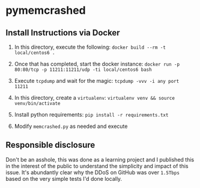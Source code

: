 # pymemcrashed

## Install Instructions via Docker
1. In this directory, execute the following:
`docker build --rm -t local/centos6 .`

2. Once that has completed, start the docker instance:
`docker run -p 80:80/tcp -p 11211:11211/udp -ti local/centos6 bash`

3. Execute `tcpdump` and wait for the magic:
`tcpdump -vvv -i any port 11211`

4. In this directory, create a `virtualenv`:
`virtualenv venv && source venv/bin/activate`

5. Install python requirements:
`pip install -r requirements.txt`

6. Modify `memcrashed.py` as needed and execute

## Responsible disclosure
Don't be an asshole, this was done as a learning project and I published this
in the interest of the public to understand the simplicity and impact of this
issue. It's abundantly clear why the DDoS on GitHub was over `1.5Tbps` based 
on the very simple tests I'd done locally. 
